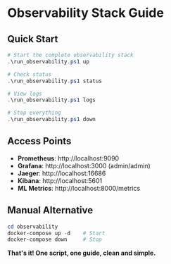# Observability Stack Guide

## Quick Start
```powershell
# Start the complete observability stack
.\run_observability.ps1 up

# Check status
.\run_observability.ps1 status

# View logs
.\run_observability.ps1 logs

# Stop everything
.\run_observability.ps1 down
```

## Access Points
- **Prometheus**: http://localhost:9090
- **Grafana**: http://localhost:3000 (admin/admin)
- **Jaeger**: http://localhost:16686
- **Kibana**: http://localhost:5601
- **ML Metrics**: http://localhost:8000/metrics

## Manual Alternative
```powershell
cd observability
docker-compose up -d    # Start
docker-compose down     # Stop
```

**That's it! One script, one guide, clean and simple.**
